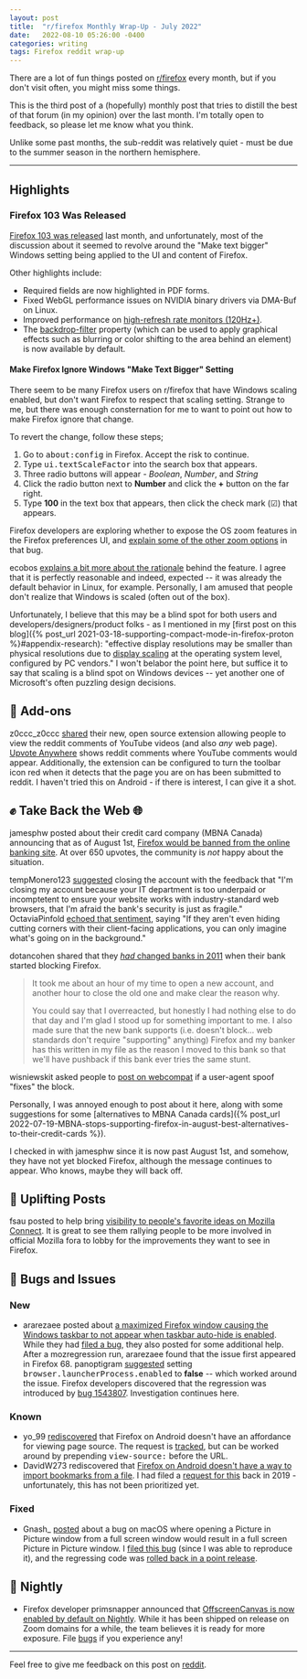 ```yaml
---
layout: post
title:  "r/firefox Monthly Wrap-Up - July 2022"
date:   2022-08-10 05:26:00 -0400
categories: writing
tags: Firefox reddit wrap-up
---
```


There are a lot of fun things posted on [r/firefox](https://www.reddit.com/r/firefox/) every month, but if you don't visit often, you might miss some things. 

This is the third post of a (hopefully) monthly post that tries to distill the best of that forum (in my opinion) over the last month. I'm totally open to feedback, so please let me know what you think.

Unlike some past months, the sub-reddit was relatively quiet - must be due to the summer season in the northern hemisphere.

* * *

## Highlights

### Firefox 103 Was Released

[Firefox 103 was released](https://www.reddit.com/r/firefox/comments/w8kjli/firefox_1030_see_all_new_features_updates_and/) last month, and unfortunately, most of the discussion about it seemed to revolve around the "Make text bigger" Windows setting being applied to the UI and content of Firefox. 

Other highlights include:

* Required fields are now highlighted in PDF forms.
* Fixed WebGL performance issues on NVIDIA binary drivers via DMA-Buf on Linux.
* Improved performance on [high-refresh rate monitors (120Hz+)](https://bugzilla.mozilla.org/show_bug.cgi?id=1771718).
* The [backdrop-filter](https://developer.mozilla.org/en-US/docs/Web/CSS/backdrop-filter) property (which can be used to apply graphical effects such as blurring or color shifting to the area behind an element) is now available by default.

#### Make Firefox Ignore Windows "Make Text Bigger" Setting

There seem to be many Firefox users on r/firefox that have Windows scaling enabled, but don't want Firefox to respect that scaling setting. Strange to me, but there was enough consternation for me to want to point out how to make Firefox ignore that change.

To revert the change, follow these steps;

1. Go to <kbd>about:config</kbd> in Firefox. Accept the risk to continue. 
2. Type <kbd>ui.textScaleFactor</kbd> into the search box that appears.
3. Three radio buttons will appear - *Boolean*, *Number*, and *String*
4. Click the radio button next to **Number** and click the **+** button on the far right.
5. Type **100** in the text box that appears, then click the check mark (☑) that appears.

Firefox developers are exploring whether to expose the OS zoom features in the Firefox preferences UI, and [explain some of the other zoom options](https://bugzilla.mozilla.org/show_bug.cgi?id=1782287#c0) in that bug.

ecobos [explains a bit more about the rationale](https://www.reddit.com/r/firefox/comments/w9gubj/firefox_103_toolbar_icon_sizes/ii10slx/?context=3) behind the feature. I agree that it is perfectly reasonable and indeed, expected -- it was already the default behavior in Linux, for example. Personally, I am amused that people don't realize that Windows is scaled (often out of the box).

Unfortunately, I believe that this may be a blind spot for both users and developers/designers/product folks - as I mentioned in my [first post on this blog]({% post_url 2021-03-18-supporting-compact-mode-in-firefox-proton %}#appendix-research): "effective display resolutions may be smaller than physical resolutions due to [display scaling](https://docs.microsoft.com/en-us/archive/blogs/askcore/display-scaling-in-windows-10) at the operating system level, configured by PC vendors." I won't belabor the point here, but suffice it to say that scaling is a blind spot on Windows devices -- yet another one of Microsoft's often puzzling design decisions.

## 🧩 Add-ons

z0ccc_z0ccc [shared](https://www.reddit.com/r/firefox/comments/vqoges/browser_extension_that_lets_you_view_the_reddit/) their new, open source extension allowing people to view the reddit comments of YouTube videos (and also *any* web page). [Upvote Anywhere](https://addons.mozilla.org/firefox/addon/upvote-anywhere/) shows reddit comments where YouTube comments would appear. Additionally, the extension can be configured to turn the toolbar icon red when it detects that the page you are on has been submitted to reddit. I haven't tried this on Android - if there is interest, I can give it a shot.

## ✊ Take Back the Web 🌐

jamesphw posted about their credit card company (MBNA Canada) announcing that as of August 1st, [Firefox would be banned from the online banking site](https://www.reddit.com/r/firefox/comments/w2yih8/just_got_this_notice_from_my_bank_no_more_firefox/). At over 650 upvotes, the community is *not* happy about the situation. 

tempMonero123 [suggested](https://www.reddit.com/r/firefox/comments/w2yih8/just_got_this_notice_from_my_bank_no_more_firefox/igu5r2x/) closing the account with the feedback that "I'm closing my account because your IT department is too underpaid or incomptetent to ensure your website works with industry-standard web browsers, that I'm afraid the bank's security is just as fragile." OctaviaPinfold [echoed that sentiment](https://www.reddit.com/r/firefox/comments/w2yih8/just_got_this_notice_from_my_bank_no_more_firefox/igtgv7i/), saying "If they aren't even hiding cutting corners with their client-facing applications, you can only imagine what's going on in the background."

dotancohen shared that they [*had* changed banks in 2011](https://www.reddit.com/r/firefox/comments/w2yih8/just_got_this_notice_from_my_bank_no_more_firefox/igvvibv/) when their bank started blocking Firefox. 

>It took me about an hour of my time to open a new account, and another hour to close the old one and make clear the reason why.
>
>You could say that I overreacted, but honestly I had nothing else to do that day and I'm glad I stood up for something important to me. I also made sure that the new bank supports (i.e. doesn't block... web standards don't require "supporting" anything) Firefox and my banker has this written in my file as the reason I moved to this bank so that we'll have pushback if this bank ever tries the same stunt.

wisniewskit asked people to [post on webcompat](https://www.reddit.com/r/firefox/comments/w2yih8/just_got_this_notice_from_my_bank_no_more_firefox/igtg628/) if a user-agent spoof "fixes" the block.

Personally, I was annoyed enough to post about it here, along with some suggestions for some [alternatives to MBNA Canada cards]({% post_url 2022-07-19-MBNA-stops-supporting-firefox-in-august-best-alternatives-to-their-credit-cards %}).

I checked in with jamesphw since it is now past August 1st, and somehow, they have not yet blocked Firefox, although the message continues to appear. Who knows, maybe they will back off.

## 🙌 Uplifting Posts

fsau posted to help bring [visibility to people's favorite ideas on Mozilla Connect](https://www.reddit.com/r/firefox/comments/w8qsp2/lets_rally_for_the_best_ideas_to_improve_firefox/). It is great to see them rallying people to be more involved in official Mozilla fora to lobby for the improvements they want to see in Firefox.

## 🐛 Bugs and Issues

### New

* ararezaee posted about [a maximized Firefox window causing the Windows taskbar to not appear when taskbar auto-hide is enabled](https://www.reddit.com/r/firefox/comments/w8loef/i_reported_a_bug_about_a_month_ago_a_bug_which/). While they had [filed a bug](https://bugzilla.mozilla.org/show_bug.cgi?id=1777136), they also posted for some additional help. After a mozregression run, ararezaee found that the issue first appeared in Firefox 68. panoptigram [suggested](https://www.reddit.com/r/firefox/comments/w8loef/i_reported_a_bug_about_a_month_ago_a_bug_which/ihu9nbo/) setting <kbd>browser.launcherProcess.enabled</kbd> to **false** -- which worked around the issue. Firefox developers discovered that the regression was introduced by [bug 1543807](https://bugzilla.mozilla.org/show_bug.cgi?id=1543807). Investigation continues here.

### Known

* yo_99 [rediscovered](https://www.reddit.com/r/firefox/comments/w43t9u/how_do_i_view_source_on_mobile/) that Firefox on Android doesn't have an affordance for viewing page source. The request is [tracked](https://github.com/mozilla-mobile/fenix/issues/3710), but can be worked around by prepending <kbd>view-source:</kbd> before the URL. 
* DavidW273 rediscovered that [Firefox on Android doesn't have a way to import bookmarks from a file](https://www.reddit.com/r/firefox/comments/w22ijn/ive_made_the_switch_on_android_how_on_earth_do_i/). I had filed a [request for this](https://github.com/mozilla-mobile/fenix/issues/417) back in 2019 - unfortunately, this has not been prioritized yet.

### Fixed

* Gnash_ [posted](https://www.reddit.com/r/firefox/comments/w8kjli/firefox_1030_see_all_new_features_updates_and/ihuor8t/) about a bug on macOS where opening a Picture in Picture window from a full screen window would result in a full screen Picture in Picture window. I [filed this bug](https://bugzilla.mozilla.org/show_bug.cgi?id=1781830) (since I was able to reproduce it), and the regressing code was [rolled back in a point release](https://www.mozilla.org/en-US/firefox/103.0.2/releasenotes/).

## 🌃 Nightly

* Firefox developer primsnapper announced that [OffscreenCanvas is now enabled by default on Nightly](https://www.reddit.com/r/firefox/comments/vxb75i/psa_offscreencanvas_now_enabled_by_default_on/). While it has been shipped on release on Zoom domains for a while, the team believes it is ready for more exposure. File [bugs](https://bugzilla.mozilla.org/show_bug.cgi?id=1390089) if you experience any!

---

Feel free to give me feedback on this post on [reddit](https://www.reddit.com/r/firefox/comments/wktjke/rfirefox_monthly_wrapup_july_2022/?). 